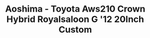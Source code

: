 ---
layout: product
title: "Aoshima - Toyota Aws210 Crown Hybrid Royalsaloon G '12 20Inch Custom"
price: "TBA" 
desc: "N/A"
img_path: "/assets/img/AO08461.jpg"
brand: "N/A"
available: false
special_offer: false
new: false
soon: false
cat: "010000"
subcat: "013700"
subsubcat: "0N/A"
sifra: "AO08461"
popular: false
---
